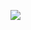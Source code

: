 [![](https://visitcount.itsvg.in/api?id=NiharPat&label=Views%20Since%20Dec'2024&color=12&icon=6&pretty=true)](https://visitcount.itsvg.in)
